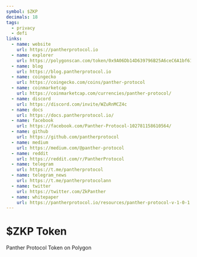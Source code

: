 ```yaml
---
symbol: $ZKP
decimals: 18
tags:
  - privacy
  - defi
links:
  - name: website
    url: https://pantherprotocol.io
  - name: explorer
    url: https://polygonscan.com/token/0x9A06Db14D639796B25A6ceC6A1bf614fd98815EC
  - name: blog
    url: https://blog.pantherprotocol.io
  - name: coingecko
    url: https://coingecko.com/coins/panther-protocol
  - name: coinmarketcap
    url: https://coinmarketcap.com/currencies/panther-protocol/
  - name: discord
    url: https://discord.com/invite/WZuRnMCZ4c
  - name: docs
    url: https://docs.pantherprotocol.io/
  - name: facebook
    url: https://facebook.com/Panther-Protocol-102781158610564/
  - name: github
    url: https://github.com/pantherprotocol
  - name: medium
    url: https://medium.com/@panther-protocol
  - name: reddit
    url: https://reddit.com/r/PantherProtocol
  - name: telegram
    url: https://t.me/pantherprotocol
  - name: telegram_news
    url: https://t.me/pantherprotocolann
  - name: twitter
    url: https://twitter.com/ZkPanther
  - name: whitepaper
    url: https://pantherprotocol.io/resources/panther-protocol-v-1-0-1.pdf
---
```


# $ZKP Token

Panther Protocol Token on Polygon
